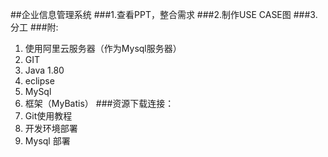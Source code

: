 ##企业信息管理系统
###1.查看PPT，整合需求
###2.制作USE CASE图
###3.分工
###附:
1. 使用阿里云服务器（作为Mysql服务器）
1. GIT
1. Java 1.80
1. eclipse
1. MySql
1. 框架（MyBatis）
###资源下载连接：
1. Git使用教程
1. 开发环境部署
1. Mysql 部署